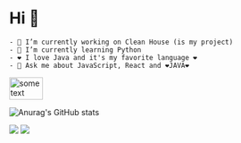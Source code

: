 <div style="fex-direction: row">
  <div>
    <h1> Hi 👋 </h1>

    - 🔭 I’m currently working on Clean House (is my project)
    - 🌱 I’m currently learning Python
    - ❤️ I love Java and it's my favorite language ❤️
    - 💬 Ask me about JavaScript, React and ❤️JAVA❤️
  </div>        
  <img src="https://github-readme-stats.vercel.app/api?username=anuraghazra)](https://github.com/anuraghazra/github-readme-stats" alt="some text" width=60 height=40/>  
</div>

![Anurag's GitHub stats](https://github-readme-stats.vercel.app/api?username=anuraghazra&show_icons=true&theme=dracula)


[<img src="https://img.shields.io/badge/linkedin-%230077B5.svg?&style=for-the-badge&logo=linkedin&logoColor=white" />](https://www.linkedin.com/in/rian-m-9535b9116/) [<img src = "https://img.shields.io/badge/instagram-%23E4405F.svg?&style=for-the-badge&logo=instagram&logoColor=white">](https://www.instagram.com/rian_mendes5/)
